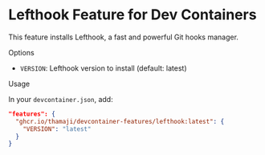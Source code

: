 # Lefthook Feature for Dev Containers

This feature installs Lefthook, a fast and powerful Git hooks manager.

Options

- `VERSION`: Lefthook version to install (default: latest)

Usage

In your `devcontainer.json`, add:

```json
"features": {
  "ghcr.io/thamaji/devcontainer-features/lefthook:latest": {
    "VERSION": "latest"
  }
}
```
